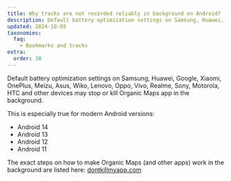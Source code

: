 ```yaml
---
title: Why tracks are not recorded reliably in background on Android?
description: Default battery optimization settings on Samsung, Huawei, Google, Xiaomi, OnePlus, Meizu, Asus, Wiko, Lenovo, Oppo, Vivo, Realme, Sony, Motorola, HTC and other devices may stop or kill Organic Maps app in the background.
updated: 2024-10-05
taxonomies:
  faq:
    - Bookmarks and tracks
extra:
  order: 30
---
```


Default battery optimization settings on Samsung, Huawei, Google, Xiaomi, OnePlus, Meizu, Asus, Wiko, Lenovo, Oppo, Vivo, Realme, Sony, Motorola, HTC and other devices may stop or kill Organic Maps app in the background.

This is especially true for modern Android versions:

- Android 14
- Android 13
- Android 12
- Android 11

The exact steps on how to make Organic Maps (and other apps) work in the background are listed here: [dontkillmyapp.com](https://dontkillmyapp.com)

